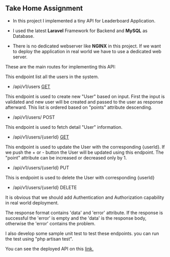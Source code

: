 ## Take Home Assignment

- In this project I implemented a tiny API for Leaderboard Application. 

- I used the latest **Laravel** Framework for Backend and **MySQL** as Database.

- There is no dedicated webserver like **NGINX** in this project. If we want to deploy the application in real world we have to use
a dedicated web server.

These are the main routes for implementing this API:


This endpoint list all the users in the system.

- /api/v1/users [GET](http://34.228.79.89/api/v1/users)

This endpoint is used to create new "User" based on input. First the input is validated and new user will be created and passed to the user as response afterward. This list is ordered based on "points" attribute descending.

- /api/v1/users/ POST

This endpoint is used to fetch detail "User" information.

- /api/v1/users/{userId} [GET](http://34.228.79.89/api/v1/users)

This endpoint is used to update the User with the corresponding {userId}. If we push the + or - button the User will be updated using this endpoint. The "point" attribute can be increased or decreased only by 1.

- /api/v1/users/{userId} PUT

This is endpoint is used to delete the User with corresponding {userId}

- /api/v1/users/{userId} DELETE

It is obvious that we should add Authentication and Authorization capability in real world deployment.

The response format contains 'data' and 'error' attribute. If the response is successful the 'error' is empty and the 'data' is the response body, otherwise the 'error' contains the problem.

I also develop some sample unit test to test these endpoints. 
you can run the test using "php artisan test".

You can see the deployed API on this [link.](http://34.228.79.89/) 
